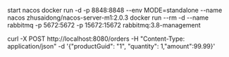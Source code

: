 start nacos
docker run -d -p 8848:8848 --env MODE=standalone  --name nacos  zhusaidong/nacos-server-m1:2.0.3
docker run --rm -d --name rabbitmq -p 5672:5672 -p 15672:15672 rabbitmq:3.8-management

curl -X POST http://localhost:8080/orders -H "Content-Type: application/json" -d '{"productGuid": "1", "quantity": 1,"amount":99.99}'


